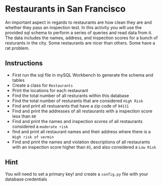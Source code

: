 # Restaurants in San Francisco

An important aspect in regards to restaurants are how clean they are and whether they pass an inspection test. In this activity you will use the provided sql schema to perform a series of queries and read data from it. The data includes the names, address, and inspection scores for a bunch of resturants in the city. Some restaurants are nicer than others. Some have a rat problem.

## Instructions

* First run the sql file in mySQL Workbench to generate the schema and tables
* Create a class for `Restaurants`
* Print the locations for each restaurant
* Find the total number of all resturants within this database
* Find the total number of resturants that are considered `High Risk` 
* Find and print all restuarants that have a zip code of `94111`
* Find and print the addresses of all restaurants with a inspection score less than `80`
* Find and print the names and inspection scores of all restaurants considered a `moderate risk`
* find and print all restaurant names and their address where there is a `High risk of vermin`
* Find and print the names and violation descriptions of all restaurants with an inspection score higher than `85`, and also considered a `Low Risk`

## Hint

You will need to set a primary key! and create a `config.py` file with your database credentials